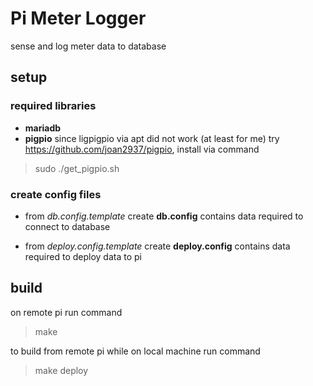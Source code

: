 # Pi Meter Logger

sense and log meter data to database

## setup

### required libraries

* **mariadb**
* **pigpio**
since ligpigpio via apt did not work (at least for me)
try https://github.com/joan2937/pigpio, install via command
> sudo ./get_pigpio.sh


### create config files

* from *db.config.template* create **db.config**
contains data required to connect to database

* from *deploy.config.template* create **deploy.config**
contains data required to deploy data to pi

## build
on remote pi run command
>make

to build from remote pi while on local machine run command
>make deploy

